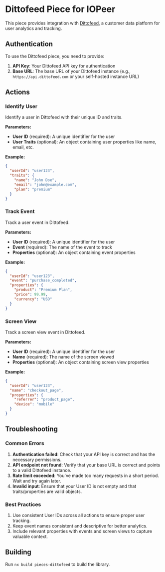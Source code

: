 # Dittofeed Piece for IOPeer

This piece provides integration with [Dittofeed](https://dittofeed.com/), a customer data platform for user analytics and tracking.

## Authentication

To use the Dittofeed piece, you need to provide:

1. **API Key**: Your Dittofeed API key for authentication
2. **Base URL**: The base URL of your Dittofeed instance (e.g., `https://api.dittofeed.com` or your self-hosted instance URL)

## Actions

### Identify User

Identify a user in Dittofeed with their unique ID and traits.

**Parameters:**
- **User ID** (required): A unique identifier for the user
- **User Traits** (optional): An object containing user properties like name, email, etc.

**Example:**
```json
{
  "userId": "user123",
  "traits": {
    "name": "John Doe",
    "email": "john@example.com",
    "plan": "premium"
  }
}
```

### Track Event

Track a user event in Dittofeed.

**Parameters:**
- **User ID** (required): A unique identifier for the user
- **Event** (required): The name of the event to track
- **Properties** (optional): An object containing event properties

**Example:**
```json
{
  "userId": "user123",
  "event": "purchase_completed",
  "properties": {
    "product": "Premium Plan",
    "price": 99.99,
    "currency": "USD"
  }
}
```

### Screen View

Track a screen view event in Dittofeed.

**Parameters:**
- **User ID** (required): A unique identifier for the user
- **Name** (required): The name of the screen viewed
- **Properties** (optional): An object containing screen view properties

**Example:**
```json
{
  "userId": "user123",
  "name": "checkout_page",
  "properties": {
    "referrer": "product_page",
    "device": "mobile"
  }
}
```

## Troubleshooting

### Common Errors

1. **Authentication failed**: Check that your API key is correct and has the necessary permissions.
2. **API endpoint not found**: Verify that your base URL is correct and points to a valid Dittofeed instance.
3. **Rate limit exceeded**: You've made too many requests in a short period. Wait and try again later.
4. **Invalid input**: Ensure that your User ID is not empty and that traits/properties are valid objects.

### Best Practices

1. Use consistent User IDs across all actions to ensure proper user tracking.
2. Keep event names consistent and descriptive for better analytics.
3. Include relevant properties with events and screen views to capture valuable context.

## Building

Run `nx build pieces-dittofeed` to build the library.
